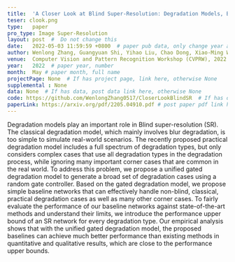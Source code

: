 ```yaml
---
title:  'A Closer Look at Blind Super-Resolution: Degradation Models, Baselines, and Performance Upper Bounds'  #  Paper title, covered by ''
teser: clook.png
type:   paper
pro_type: Image Super-Resolution
layout: post  #  Do not change this
date:   2022-05-03 11:59:59 +0800  # paper pub data, only change year and month according to this format
author: Wenlong Zhang, Guangyuan Shi, Yihao Liu, Chao Dong, Xiao-Ming Wu
venue:  Computer Vision and Pattern Recognition Workshop (CVPRW), 2022 #Where it be, ICCV and CVPR remove IEEE Conference on,
year:   2022  # paper year, number
month:  May # paper month, full name
projectPage: None  # If has project page, link here, otherwise None
supplemental : None
data: None  # If has data, post data link here, otherwise None
code: https://github.com/WenlongZhang0517/CloserLookBlindSR  # If has data, post code link here, otherwise None
paperLink: https://arxiv.org/pdf/2205.04910.pdf # post paper pdf link here
---
```


Degradation models play an important role in Blind super-resolution (SR). The classical degradation model, which mainly involves blur degradation, is too simple to simulate real-world scenarios. The recently proposed practical degradation model includes a full spectrum of degradation types, but only considers complex cases that use all degradation types in the degradation process, while ignoring many important corner cases that are common in the real world. To address this problem, we propose a unified gated degradation model to generate a broad set of degradation cases using a random gate controller. Based on the gated degradation model, we propose simple baseline networks that can effectively handle non-blind, classical, practical degradation cases as well as many other corner cases. To fairly evaluate the performance of our baseline networks against state-of-the-art methods and understand their limits, we introduce the performance upper bound of an SR network for every degradation type. Our empirical analysis shows that with the unified gated degradation model, the proposed baselines can achieve much better performance than existing methods in quantitative and qualitative results, which are close to the performance upper bounds.

